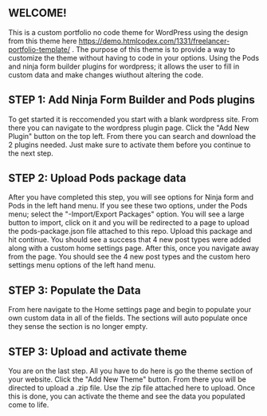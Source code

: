 ## WELCOME!

This is a custom portfolio no code theme for WordPress using the design from this theme here https://demo.htmlcodex.com/1331/freelancer-portfolio-template/ . The purpose of this theme is to provide a way to customize the theme without having to code in your options. Using the Pods and ninja form builder plugins for wordpress; it allows the user to fill in custom data and make changes wiuthout altering the code.


## STEP 1: Add Ninja Form Builder and Pods plugins

To get started it is reccomended you start with a blank wordpress site. From there you can navigate to the wordpress plugin page. Click the "Add New Plugin" button on the top left. From there you can search and download the 2 plugins needed. Just make sure to activate them before you continue to the next step.

## STEP 2: Upload Pods package data

After you have completed this step, you will see options for Ninja form and Pods in the left hand menu. If you see these two options, under the Pods menu; select the "-Import/Export Packages" option. You will see a large button to import, click on it and you will be redirected to a page to upload the pods-package.json file attached to this repo. Upload this package and hit continue. You should see a success that 4 new post types were added along with a custom home settings page. After this, once you navigate away from the page. You should see the 4 new post types and the custom hero settings menu options of the left hand menu.

## STEP 3: Populate the Data

From here navigate to the Home settings page and begin to populate your own custom data in all of the fields. The sections will auto populate once they sense the section is no longer empty.

## STEP 3: Upload and activate theme

You are on the last step. All you have to do here is go the theme section of your website. Click the "Add New Theme" button. From there you will be directed to upload a .zip file. Use the zip file attached here to upload. Once this is done, you can activate the theme and see the data you populated come to life.